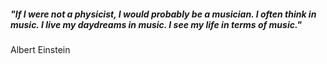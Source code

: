 ##### "If I were not a physicist, I would probably be a musician. I often think in music. I live my daydreams in music. I see my life in terms of music."

Albert Einstein
